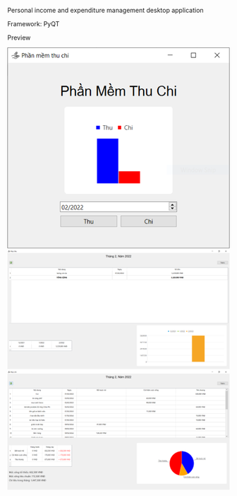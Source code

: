 Personal income and expenditure management desktop application

Framework: PyQT

Preview

![title](preview/1.PNG)
![title](preview/2.PNG)
![title](preview/3.PNG)